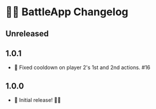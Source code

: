 # 👊🏻 BattleApp Changelog

## Unreleased

## 1.0.1

- 🐛 Fixed cooldown on player 2's 1st and 2nd actions. #16

## 1.0.0

- 🎉 Initial release! 👊🏻
